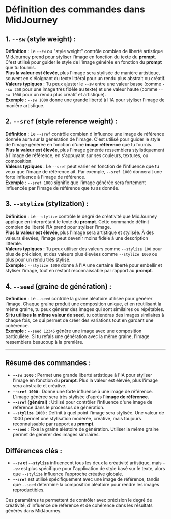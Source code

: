 # Définition des commandes dans MidJourney

## 1. `--sw` (style weight) :
**Définition** : Le `--sw` ou "style weight" contrôle combien de liberté artistique MidJourney prend pour styliser l'image en fonction du texte du **prompt**.  C'est utilisé pour guider le style de l'image générée en fonction du **prompt** que tu fournis.  
**Plus la valeur est élevée**, plus l'image sera stylisée de manière artistique, souvent en s'éloignant du texte littéral pour un rendu plus abstrait ou créatif.  
**Valeurs typiques** : Tu peux ajuster le `--sw` entre une valeur basse (comme `--sw 250` pour une image très fidèle au texte) et une valeur haute (comme `--sw 1000` pour un rendu plus créatif et artistique).  
**Exemple** : `--sw 1000` donne une grande liberté à l'IA pour styliser l'image de manière artistique.

## 2. `--sref` (style reference weight) :
**Définition** : Le `--sref` contrôle combien d'influence une image de référence donnée aura sur la génération de l'image. C'est utilisé pour guider le style de l'image générée en fonction d'une **image référence** que tu fournis.  
**Plus la valeur est élevée**, plus l'image générée ressemblera stylistiquement à l'image de référence, en s'appuyant sur ses couleurs, textures, ou composition.  
**Valeurs typiques** : Le `--sref` peut varier en fonction de l'influence que tu veux que l'image de référence ait. Par exemple, `--sref 1000` donnerait une forte influence à l'image de référence.  
**Exemple** : `--sref 1000` signifie que l'image générée sera fortement influencée par l'image de référence que tu as donnée.

## 3. `--stylize` (stylization) :
**Définition** : Le `--stylize` contrôle le degré de créativité que MidJourney applique en interprétant le texte du **prompt**. Cette commande définit combien de liberté l'IA prend pour styliser l'image.  
**Plus la valeur est élevée**, plus l'image sera artistique et stylisée. À des valeurs élevées, l'image peut devenir moins fidèle à une description littérale.  
**Valeurs typiques** : Tu peux utiliser des valeurs comme `--stylize 100` pour plus de précision, et des valeurs plus élevées comme `--stylize 1000` ou plus pour un rendu très stylisé.  
**Exemple** : `--stylize 1000` donne à l'IA une certaine liberté pour embellir et styliser l'image, tout en restant reconnaissable par rapport au **prompt**.

## 4. `--seed` (graine de génération) :
**Définition** : Le `--seed` contrôle la graine aléatoire utilisée pour générer l'image. Chaque graine produit une composition unique, et en réutilisant la même graine, tu peux générer des images qui sont similaires ou répétables.  
**Si tu utilises la même valeur de seed**, tu obtiendras des images similaires à chaque fois, ce qui permet de créer des variations tout en gardant une cohérence.  
**Exemple** : `--seed 12345` génère une image avec une composition particulière. Si tu refais une génération avec la même graine, l'image ressemblera beaucoup à la première.

---

## Résumé des commandes :
- **`--sw 1000`** : Permet une grande liberté artistique à l'IA pour styliser l'image en fonction du **prompt**. Plus la valeur est élevée, plus l'image sera abstraite et créative.
- **`--sref 1000`** : Donne une forte influence à une image de référence. L'image générée sera très stylisée d'après l'**image de référence.**
- **`--sref` (général)** : Utilisé pour contrôler l'influence d'une image de référence dans le processus de génération.
- **`--stylize 1000`** : Définit à quel point l'image sera stylisée. Une valeur de 1000 permet une stylisation modérée, créative, mais toujours reconnaissable par rapport au **prompt**.
- **`--seed`** : Fixe la graine aléatoire de génération. Utiliser la même graine permet de générer des images similaires.

## Différences clés :
- **`--sw` et `--stylize`** influencent tous les deux la créativité artistique, mais `--sw` est plus spécifique pour l'application de style basé sur le texte, alors que `--stylize` influence l'approche créative globale.
- **`--sref`** est utilisé spécifiquement avec une image de référence, tandis que `--seed` détermine la composition aléatoire pour rendre les images reproductibles.

Ces paramètres te permettent de contrôler avec précision le degré de créativité, d'influence de référence et de cohérence dans les résultats générés dans MidJourney.

